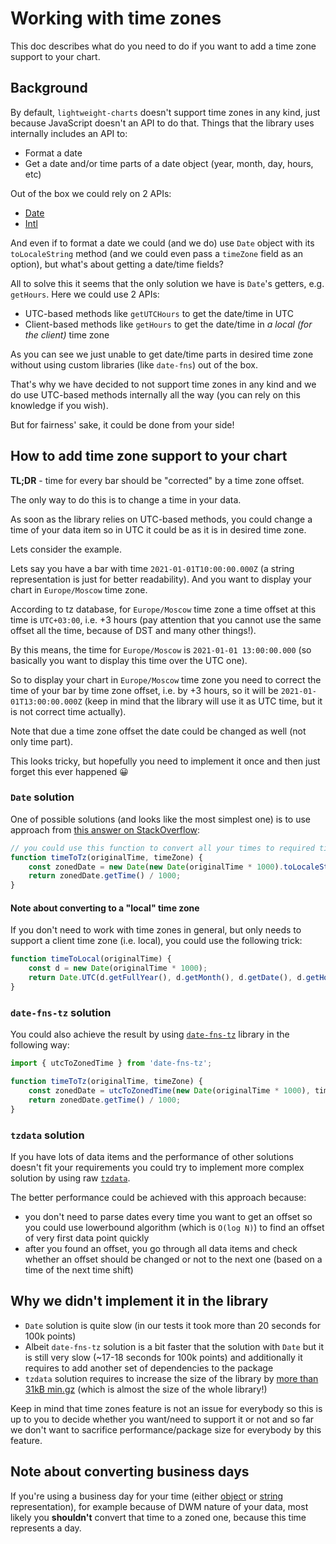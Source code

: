 # Working with time zones

This doc describes what do you need to do if you want to add a time zone support to your chart.

## Background

By default, `lightweight-charts` doesn't support time zones in any kind, just because JavaScript doesn't an API to do that.
Things that the library uses internally includes an API to:

- Format a date
- Get a date and/or time parts of a date object (year, month, day, hours, etc)

Out of the box we could rely on 2 APIs:

- [Date](https://developer.mozilla.org/en-US/docs/Web/JavaScript/Reference/Global_Objects/Date)
- [Intl](https://developer.mozilla.org/en-US/docs/Web/JavaScript/Reference/Global_Objects/Intl)

And even if to format a date we could (and we do) use `Date` object with its `toLocaleString` method (and we could even pass a `timeZone` field as an option),
but what's about getting a date/time fields?

All to solve this it seems that the only solution we have is `Date`'s getters, e.g. `getHours`. Here we could use 2 APIs:

- UTC-based methods like `getUTCHours` to get the date/time in UTC
- Client-based methods like `getHours` to get the date/time in _a local (for the client)_ time zone

As you can see we just unable to get date/time parts in desired time zone without using custom libraries (like `date-fns`) out of the box.

That's why we have decided to not support time zones in any kind and we do use UTC-based methods internally all the way (you can rely on this knowledge if you wish).

But for fairness' sake, it could be done from your side!

## How to add time zone support to your chart

**TL;DR** - time for every bar should be "corrected" by a time zone offset.

The only way to do this is to change a time in your data.

As soon as the library relies on UTC-based methods, you could change a time of your data item so in UTC it could be as it is in desired time zone.

Lets consider the example.

Lets say you have a bar with time `2021-01-01T10:00:00.000Z` (a string representation is just for better readability).
And you want to display your chart in `Europe/Moscow` time zone.

According to tz database, for `Europe/Moscow` time zone a time offset at this time is `UTC+03:00`, i.e. +3 hours (pay attention that you cannot use the same offset all the time, because of DST and many other things!).

By this means, the time for `Europe/Moscow` is `2021-01-01 13:00:00.000` (so basically you want to display this time over the UTC one).

So to display your chart in `Europe/Moscow` time zone you need to correct the time of your bar by time zone offset, i.e. by +3 hours, so it will be `2021-01-01T13:00:00.000Z` (keep in mind that the library will use it as UTC time, but it is not correct time actually).

Note that due a time zone offset the date could be changed as well (not only time part).

This looks tricky, but hopefully you need to implement it once and then just forget this ever happened 😀

### `Date` solution

One of possible solutions (and looks like the most simplest one) is to use approach from [this answer on StackOverflow](https://stackoverflow.com/a/54127122/3893439):

```js
// you could use this function to convert all your times to required time zone
function timeToTz(originalTime, timeZone) {
    const zonedDate = new Date(new Date(originalTime * 1000).toLocaleString('en-US', { timeZone }));
    return zonedDate.getTime() / 1000;
}
```

#### Note about converting to a "local" time zone

If you don't need to work with time zones in general, but only needs to support a client time zone (i.e. local), you could use the following trick:

```js
function timeToLocal(originalTime) {
    const d = new Date(originalTime * 1000);
    return Date.UTC(d.getFullYear(), d.getMonth(), d.getDate(), d.getHours(), d.getMinutes(), d.getSeconds(), d.getMilliseconds()) / 1000;
}
```

### `date-fns-tz` solution

You could also achieve the result by using [`date-fns-tz`](https://github.com/marnusw/date-fns-tz) library in the following way:

```js
import { utcToZonedTime } from 'date-fns-tz';

function timeToTz(originalTime, timeZone) {
    const zonedDate = utcToZonedTime(new Date(originalTime * 1000), timeZone);
    return zonedDate.getTime() / 1000;
}
```

### `tzdata` solution

If you have lots of data items and the performance of other solutions doesn't fit your requirements you could try to implement more complex solution by using raw [`tzdata`](https://www.npmjs.com/package/tzdata).

The better performance could be achieved with this approach because:

- you don't need to parse dates every time you want to get an offset so you could use lowerbound algorithm (which is `O(log N)`) to find an offset of very first data point quickly
- after you found an offset, you go through all data items and check whether an offset should be changed or not to the next one (based on a time of the next time shift)

## Why we didn't implement it in the library

- `Date` solution is quite slow (in our tests it took more than 20 seconds for 100k points)
- Albeit `date-fns-tz` solution is a bit faster that the solution with `Date` but it is still very slow (~17-18 seconds for 100k points) and additionally it requires to add another set of dependencies to the package
- `tzdata` solution requires to increase the size of the library by [more than 31kB min.gz](https://bundlephobia.com/package/tzdata) (which is almost the size of the whole library!)

Keep in mind that time zones feature is not an issue for everybody so this is up to you to decide whether you want/need to support it or not and so far we don't want to sacrifice performance/package size for everybody by this feature.

## Note about converting business days

If you're using a business day for your time (either [object](./time.md#business-day-object) or [string](./time.md#business-day-string) representation), for example because of DWM nature of your data,
most likely you **shouldn't** convert that time to a zoned one, because this time represents a day.
